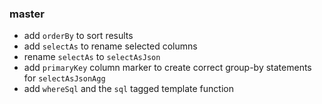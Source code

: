 ### master

- add `orderBy` to sort results
- add `selectAs` to rename selected columns
- rename `selectAs` to `selectAsJson`
- add `primaryKey` column marker to create correct group-by statements for `selectAsJsonAgg`
- add `whereSql` and the `sql` tagged template function
